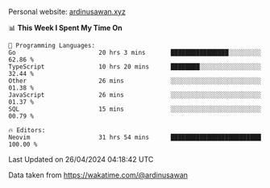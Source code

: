 Personal website: [ardinusawan.xyz](https://ardinusawan.xyz)

<!--START_SECTION:waka-->
📊 **This Week I Spent My Time On** 

```text
💬 Programming Languages: 
Go                       20 hrs 3 mins       ████████████████░░░░░░░░░   62.86 % 
TypeScript               10 hrs 20 mins      ████████░░░░░░░░░░░░░░░░░   32.44 % 
Other                    26 mins             ░░░░░░░░░░░░░░░░░░░░░░░░░   01.38 % 
JavaScript               26 mins             ░░░░░░░░░░░░░░░░░░░░░░░░░   01.37 % 
SQL                      15 mins             ░░░░░░░░░░░░░░░░░░░░░░░░░   00.79 % 

🔥 Editors: 
Neovim                   31 hrs 54 mins      █████████████████████████   100.00 % 
```


 Last Updated on 26/04/2024 04:18:42 UTC
<!--END_SECTION:waka-->
Data taken from https://wakatime.com/@ardinusawan
